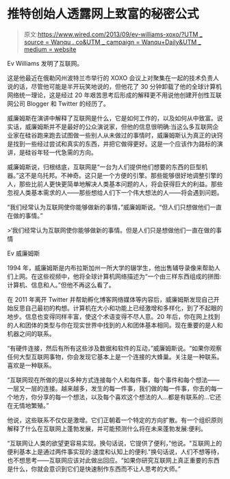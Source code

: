 # 推特创始人透露网上致富的秘密公式

> 原文:[https://www.wired.com/2013/09/ev-williams-xoxo/?UTM _ source = Wanqu . co&UTM _ campaign = Wanqu+Daily&UTM _ medium = website](https://www.wired.com/2013/09/ev-williams-xoxo/?utm_source=wanqu.co&utm_campaign=Wanqu+Daily&utm_medium=website)

Ev Williams 发明了互联网。

这是他最近在俄勒冈州波特兰市举行的 XOXO 会议上对聚集在一起的技术负责人说的话，尽管他可能是半开玩笑地说的，但他花了 30 分钟卸载了他的全球计算机网络统一理论，这是经过 20 年艰苦思考后形成的解释更不用说他创建开创性互联网公司 Blogger 和 Twitter 的经历了。

威廉姆斯在演讲中解释了互联网是什么，它是如何工作的，以及如何从中致富。说实话，威廉姆斯并不是最好的公众演说家，但他的信息很明确:当这么多互联网企业家在硅谷跑来跑去试图做一些别人从未做过的事情时，威廉姆斯认为真正的诀窍是找到一些经过尝试和真实的东西，并把它做得更好。这是一个应该作为路标的演讲，是硅谷年轻一代急需的方向。

威廉姆斯说，归根结底，互联网是“一台为人们提供他们想要的东西的巨型机器。”这不是乌托邦。不神奇。这只是一个方便的引擎。那些能够很好地调整引擎的人，那些比前人更快更简单地解决人类基本问题的人，将会获得巨大的利益。那些忽视人类基本需求的人——那些想给人们下一个伟大想法的人——将会遇到问题。

“我们经常认为互联网使你能够做新的事情，”威廉姆斯说。“但人们只想做他们一直在做的事情。”

 <inline-embed name="inset-left  " attrs="[object Object]" childtypes="" contenttype="callout:inset-left  ">>‘我们经常认为互联网使你能够做新的事情。但是人们只是想做他们一直在做的事情

Ev 威廉姆斯</inline-embed> 

1994 年，威廉姆斯是内布拉斯加州一所大学的辍学生，他出售辅导录像来帮助人们上网。在这些视频中，他将全球计算机网络描述为“一个由三样东西组成的拼图:计算机、信息和人。”但他不再这么看了。

在 2011 年离开 Twitter 并帮助孵化博客网络媒体等内容后，威廉姆斯发现自己开始反思自己最初的构想。计算机在大小和功能上已经激增和多样化，到了不起眼的地步。信息也变得同样丰富，使这个术语变得不尽人意。20 年后，你在网上找到的人和团体的类型与你在现实世界中找到的人和团体基本相同。现在重要的是人和机器之间的联系。

“有硬件连接，然后有所有这些涉及数据和软件的互动，”威廉姆斯说。“如果你观察任何大型互联网事物，你会发现它基本上是一个连接的大蜂巢。关注是一种联系。喜欢是一种联系。

“互联网现在所做的是以多种方式连接每个人和每件事，每个事件和每个想法——一层又一层的连接。越来越多，发生的每一件事，我们做的每一件事，你去的每一个地方，你分享的每一个想法，以及每个喜欢这个想法的人...都是有联系的...它还在无情地繁殖。”

他说，这些联系不仅仅是激增。它们正朝着一个特定的方向扩散。有一个组织原则解释了什么在互联网上蓬勃发展，并可能预测什么将在未来蓬勃发展:便利。

“互联网让人类的欲望更容易实现。换句话说，它提供了便利，”他说。"互联网上的便利基本上是通过两件事实现的:速度和认知上的便利."换句话说，人们不想等待，也不想思考——互联网应该对此做出回应。“如果你研究互联网上真正重要的东西是什么，你就会意识到它们是快速制作东西而不让人思考的大师。”